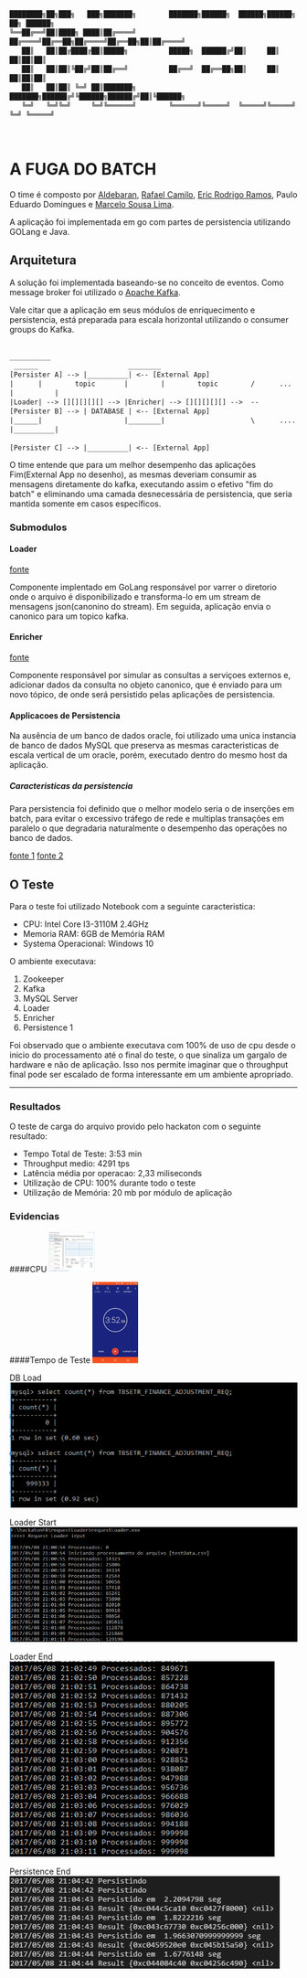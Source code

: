```
████████╗██╗███╗   ███╗███████╗        ███████╗██████╗  ██████╗██████╗ ██╗ ██████╗
╚══██╔══╝██║████╗ ████║██╔════╝        ██╔════╝██╔══██╗██╔════╝██╔══██╗██║██╔════╝
   ██║   ██║██╔████╔██║█████╗          █████╗  ██████╔╝██║     ██║  ██║██║██║     
   ██║   ██║██║╚██╔╝██║██╔══╝          ██╔══╝  ██╔══██╗██║     ██║  ██║██║██║     
   ██║   ██║██║ ╚═╝ ██║███████╗        ███████╗██████╔╝╚██████╗██████╔╝██║╚██████╗
   ╚═╝   ╚═╝╚═╝     ╚═╝╚══════╝        ╚══════╝╚═════╝  ╚═════╝╚═════╝ ╚═╝ ╚═════╝
                                                                                  
           
```
# A FUGA DO BATCH #


O time é composto por [Aldebaran](https://github.com/aldebap), [Rafael Camilo](https://github.com/rcamilo), [Eric Rodrigo Ramos](https://github.com/eric-r-ramos), Paulo Eduardo Domingues e [Marcelo Sousa Lima](https://github.com/marceluxvk).

A aplicação foi implementada em go com partes de persistencia utilizando GOLang e Java.

## Arquitetura ##

A solução foi implementada baseando-se no conceito de eventos. Como message broker foi utilizado o [Apache Kafka](http://kafka.apache.org/).

Vale citar que a aplicação em seus módulos de enriquecimento e persistencia, está preparada para escala horizontal utilizando o consumer groups do Kafka.

```
                                                                                __________
 ______                      ________                        [Persister A] --> |__________| <-- [External App]
|      |        topic       |        |        topic        /      ...          |          |
|Loader| --> [][][][][] --> |Enricher| --> [][][][][] -->  --[Persister B] --> | DATABASE | <-- [External App]
|______|                    |________|                     \      ....         |__________|
                                                             [Persister C] --> |__________| <-- [External App]
```

O time entende que para um melhor desempenho das aplicações Fim(External App no desenho), as mesmas deveriam consumir as mensagens diretamente do kafka, executando assim o efetivo "fim do batch" e eliminando uma camada desnecessária de persistencia, que seria mantida somente em casos específicos.

### Submodulos ###

#### Loader ####

[fonte](https://github.com/aldebap/hackatonFB/tree/master/requestLoader)

Componente implentado em GoLang responsável por varrer o diretorio onde o arquivo é disponibilizado e transforma-lo em um stream de mensagens json(canonino do stream). Em seguida, aplicação envia o canonico para um topico kafka.

#### Enricher ####

[fonte](https://github.com/aldebap/hackatonFB/tree/master/project)

Componente responsável por simular as consultas a serviçoes externos e, adicionar dados da consulta no objeto canonico, que é enviado para um novo tópico, de onde será persistido pelas aplicações de persistencia.

#### Applicacoes de Persistencia ####

Na ausência de um banco de dados oracle, foi utilizado uma unica instancia de banco de dados MySQL que preserva as mesmas caracteristicas de escala vertical de um oracle, porém, executado dentro do mesmo host da aplicação.

##### Caracteristicas da persistencia #####

Para persistencia foi definido que o melhor modelo seria o de inserções em batch, para evitar o excessivo tráfego de rede e multiplas transações em paralelo o que degradaria naturalmente o desempenho das operações no banco de dados.

[fonte 1](https://github.com/aldebap/hackatonFB/tree/master/ajuste-persistence/) [fonte 2](https://github.com/aldebap/hackatonFB/tree/master/ebcdic-spring-boot)

## O Teste ##

Para o teste foi utilizado Notebook com a seguinte caracteristica:

* CPU: Intel Core I3-3110M 2.4GHz 
* Memoria RAM: 6GB de Memória RAM 
* Systema Operacional: Windows 10

O ambiente executava:
1. Zookeeper
2. Kafka
3. MySQL Server
4. Loader
5. Enricher
6. Persistence 1

Foi observado que o ambiente executava com 100% de uso de cpu desde o inicio do processamento até o final do teste, o que sinaliza um gargalo de hardware e não de aplicação. Isso nos permite imaginar que o throughput final pode ser escalado de forma interessante em um ambiente apropriado.

---

### Resultados ###

O teste de carga do arquivo provido pelo hackaton com o seguinte resultado:

* Tempo Total de Teste: 3:53 min
* Throughput medio: 4291 tps
* Latência média por operacao: 2,33 miliseconds
* Utilização de CPU: 100% durante todo o teste
* Utilização de Memória: 20 mb por módulo de aplicação

### Evidencias ####
####CPU
<img src="https://github.com/aldebap/hackatonFB/blob/master/CPUEvidence.png" alt="CPU" style="width: 80px;"/>


####Tempo de Teste
<img src="https://github.com/aldebap/hackatonFB/blob/master/cronometro.jpg" alt="Tempo de Teste" style="width: 80px;"/>


DB Load
![DB Load](https://github.com/aldebap/hackatonFB/blob/master/dbevidence.PNG)

Loader Start
![Loader Start](https://github.com/aldebap/hackatonFB/blob/master/loader-start-evidence.PNG)

Loader End
![Loader End](https://github.com/aldebap/hackatonFB/blob/master/loader-end-evidence.PNG)

Persistence End
![Persistence End](https://github.com/aldebap/hackatonFB/blob/master/db-end-evidence.PNG)
